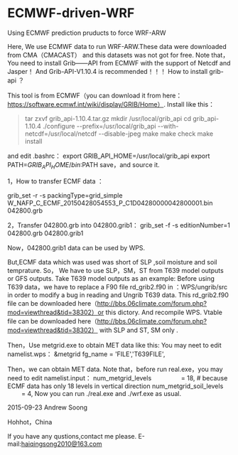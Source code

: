# ECMWF-driven-WRF
Using ECMWF prediction pruducts to force WRF-ARW

Here, We use ECMWF data to run WRF-ARW.These data were downloaded from CMA（CMACAST） and this datasets was not got for free.
Note that，You need to install Grib——API from ECMWF with the support of Netcdf and Jasper！
And Grib-API-V1.10.4 is recommended！！！
How to install grib-api ？

This tool is from ECMWF（you can download it from here：https://software.ecmwf.int/wiki/display/GRIB/Home）.
Install like this：
  > tar zxvf grib_api-1.10.4.tar.gz
  > mkdir /usr/local/grib_api
  > cd grib_api-1.10.4
  > ./configure --prefix=/usr/local/grib_api --with-netcdf=/usr/local/netcdf --disable-jpeg
  > make
  > make check
  > make install

and edit .bashrc：
export GRIB_API_HOME=/usr/local/grib_api
export PATH=$GRIB_API_HOME/bin:$PATH
save，and source it.


1，How to transfer ECMF data ：

grib_set -r -s packingType=grid_simple W_NAFP_C_ECMF_20150428054553_P_C1D04280000042800001.bin 042800.grb


2，Transfer 042800.grb into 042800.grib1：
grib_set -f -s editionNumber=1 042800.grb 042800.grib1

Now，042800.grib1 data can be used by WPS.

But,ECMF data which was used was short of SLP ,soil moisture and soil temprature. So， We have to use  SLP，SM，ST from T639 model 
outputs or GFS outputs.
Take T639 model outputs as an example:
Before using T639 data，we have to replace a F90 file rd_grib2.f90 in ：WPS/ungrib/src in order to modify a bug in reading and Ungrib T639 data. 
This rd_grib2.f90 file can be downloaded here（http://bbs.06climate.com/forum.php?mod=viewthread&tid=38302）or this dictory.
And recompile WPS.
Vtable file can be downloaded here（http://bbs.06climate.com/forum.php?mod=viewthread&tid=38302） with SLP and ST, SM only .

Then，Use metgrid.exe to obtain MET data like this:
 You may neet to edit namelist.wps：
 &metgrid
fg_name = 'FILE','T639FILE',

Then，we can obtain MET data.
Note that，before run real.exe，you may need to edit namelist.input：
num_metgrid_levels                  = 18, # because ECMF data has only 18 levels in vertical direction
num_metgrid_soil_levels             = 4,
Now you can run ./real.exe and ./wrf.exe as usual.

2015-09-23
Andrew Soong

Hohhot，China

If you have any qustions,contact me please.
E-mail:haiqingsong2010@163.com






